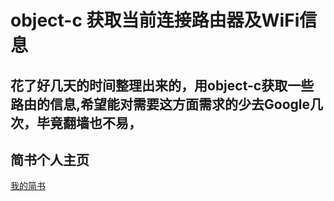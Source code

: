 object-c 获取当前连接路由器及WiFi信息
===========

花了好几天的时间整理出来的，用object-c获取一些路由的信息,希望能对需要这方面需求的少去Google几次，毕竟翻墙也不易，
-------------------

## 简书个人主页
[我的简书](http://www.jianshu.com/u/dd4e2568aa80)

